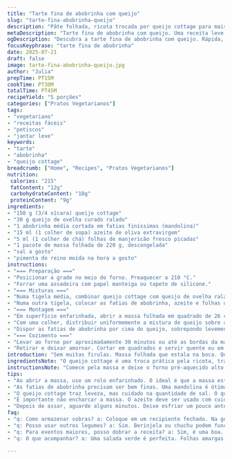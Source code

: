 ```yaml
---
title: "Tarte fina de abobrinha com queijo"
slug: "tarte-fina-abobrinha-queijo"
description: "Pâte folhada, ricota trocada por queijo cottage para mais leveza, ovelha curado destrona o zeste de limão. Abobrinha fatiada finamente, misturada com manjericão fresco e um toque de azeite. Cozimento rápido, textura crocante e aroma herbal intenso. Receita vegetariana, sem ovo e sem castanhas. Serve entre 4 e 5 pessoas. Pra petiscar ou jantar acompanhado de salada verde."
metaDescription: "Tarte fina de abobrinha com queijo. Uma receita leve e saborosa, perfeita para um lanche ou refeição rápida."
ogDescription: "Descubra a tarte fina de abobrinha com queijo. Rápida, crocante e cheia de sabor, ideal para qualquer ocasião."
focusKeyphrase: "tarte fina de abobrinha"
date: 2025-07-21
draft: false
image: tarte-fina-abobrinha-queijo.jpg
author: "Julia"
prepTime: PT15M
cookTime: PT30M
totalTime: PT45M
recipeYield: "5 porções"
categories: ["Pratos Vegetarianos"]
tags:
- "vegetariano"
- "receitas fáceis"
- "petiscos"
- "jantar leve"
keywords:
- "tarte"
- "abobrinha"
- "queijo cottage"
breadcrumb: ["Home", "Recipes", "Pratos Vegetarianos"]
nutrition: 
 calories: "215"
 fatContent: "12g"
 carbohydrateContent: "18g"
 proteinContent: "9g"
ingredients:
- "150 g (3/4 xícara) queijo cottage"
- "30 g queijo de ovelha curado ralado"
- "1 abobrinha média cortada em fatias finíssimas (mandolina)"
- "15 ml (1 colher de sopa) azeite de oliva extravirgem"
- "5 ml (1 colher de chá) folhas de manjericão fresco picadas"
- "1 pacote de massa folhada de 220 g, descongelada"
- "sal a gosto"
- "pimenta do reino moída na hora a gosto"
instructions:
- "=== Preparação ==="
- "Posicionar a grade no meio do forno. Preaquecer a 210 °C."
- "Forrar uma assadeira com papel manteiga ou tapete de silicone."
- "=== Misturas ==="
- "Numa tigela média, combinar queijo cottage com queijo de ovelha ralado. Salpicar pimenta. Misturar bem e reservar."
- "Numa outra tigela, colocar as fatias de abobrinha, azeite e folhas de manjericão picadas. Temperar com sal e pimenta, mexer suavemente para cobrir."
- "=== Montagem ==="
- "Em superfície enfarinhada, abrir a massa folhada em quadrado de 26 cm. Transferir delicadamente para a assadeira preparada."
- "Com uma colher, distribuir uniformemente a mistura de queijo sobre a massa, deixando uma borda livre de cerca de 2 cm."
- "Dispor as fatias de abobrinha por cima do queijo, sobrepondo levemente uma na outra para criar uma camada bonita."
- "=== Cozimento ==="
- "Levar ao forno por aproximadamente 30 minutos ou até as bordas da massa ficarem douradas e crocantes."
- "Retirar e deixar amornar. Cortar em quadrados e servir quente ou em temperatura ambiente."
introduction: "Sem muitas firulas. Massa folhada que estala na boca. Queijo cottage com um quê mais leve que ricota, jogado um queijo curado de ovelha por cima pra dar sabor. Abobrinhas fatiadas fininhas, que não pesam no prato, mas fazem a diferença. Manjericão tira aquela carinha de simples e entrega frescor. Forno alto, poucos minutos, o cheiro começa a invadir a cozinha. Um lanche que vai bem em dia corrido, rapidinho pra fazer, não precisa ser chef. Pode servir na reunião descontraída, no almoço de domingo, ou petisco vendo jogo de futebol. Só atenção pra não queimar as bordas. Depois pode brincar, trocar o queijo, o tempero, até fazer com berinjela ou chuchu se quiser."
ingredientsNote: "O queijo cottage é uma troca prática pela ricota, traz menos gordura e um sabor mais neutro. O queijo de ovelha curado adiciona um toque salgado e marcante, substituindo o limão e seu frescor cítrico. Abobrinha cortada fininha na mandolina permite que asse rápido e uniformemente, evitando que fique aguada. O manjericão fresco substitui o tomilho para um aroma diferente e mais comprovadamente brasileiro. A massa folhada deve estar bem descongelada para não rachar ao abrir, mas gelada para manter a crocância. Se preferir, pode pincelar a borda da massa com ovo para dar um brilho dourado. Sal e pimenta moída na hora são fundamentais para realçar os sabores, sem exagerar, para não tirar a delicadeza da combinação."
instructionsNote: "Comece pela massa e deixe o forno pré-aquecido alto, cerca de 210 graus, para garantir que a massa cresça e fique crocante. Misture os queijos primeiro, aproveitando pra ajustar sal e pimenta, que o queijo de ovelha já é naturalmente salgado. Tempere a abobrinha gentilmente; exagerar no azeite ou no sal pode deixar a massa encharcada. Na montagem, deixe bordas livres para evitar que o queijo escorra e queime. Enquanto a tarte assa, você vai sentir o aroma das folhas de manjericão e do queijo na cozinha. Corte depois de amornar, a quente demais pode desmanchar e a fria perde a textura cremosa do queijo. Sirva em temperatura ambiente ou levemente morna, acompanhada de salada com folhas amargas ou um vinho branco leve. Economize tempo usando massa de qualidade e legumes frescos, dá uma tarte singela com personalidade."
tips:
- "Ao abrir a massa, use um rolo enfarinhado. O ideal é que a massa esteja fria. Isso ajuda na crocância. Se passar do ponto, vai grudar. Cuidado na hora de transferir. Use uma espátula."
- "As fatias de abobrinha precisam ser bem finas. Uma mandolina é ótima para isso. Pelas bordas, mais grossas podem demorar a assar. É preciso que fiquem uniformes. Assim tudo cozinha por igual."
- "O queijo cottage traz leveza, mas cuidado na quantidade de sal. O queijo de ovelha é salgado. Pode querer adicionar um pouco de creme de leite, mas não exagere. Reforça o gosto, mas nada muito pesado."
- "É importante não encharcar a massa. O azeite deve ser usado com cuidado. Ficar de olho na proporção também. Uma colher de sopa pra temperar é o ideal. Sem exageros que podem estragar a receita."
- "Depois de assar, aguarde alguns minutos. Deixe esfriar um pouco antes de cortar para evitar que desmanche. Experimente também com outros queijos. Um creme de queijo pode dar um novo sabor, mas lembre-se da textura."
faq:
- "q: Como armazenar sobras? a: Coloque em um recipiente fechado. Na geladeira, 2 dias no máximo. Reaqueça no forno, 10 minutos. Cuidado para não queimar."
- "q: Posso usar outros legumes? a: Sim. Berinjela ou chuchu podem funcionar. O sabor vai mudar, mas a base é a mesma. Cada um tem seu tempo de cozimento."
- "q: Para eventos maiores, posso dobrar a receita? a: Sim, é uma boa. Só tenha atenção ao tempo de forno. O ideal é um tabuleiro por vez. Assim, tudo cozinha por igual."
- "q: O que acompanhar? a: Uma salada verde é perfeita. Folhas amargas vão bem com o queijo. Um vinho branco leve pode ser uma boa sugestão. Limpa o paladar e combina."

---
```

